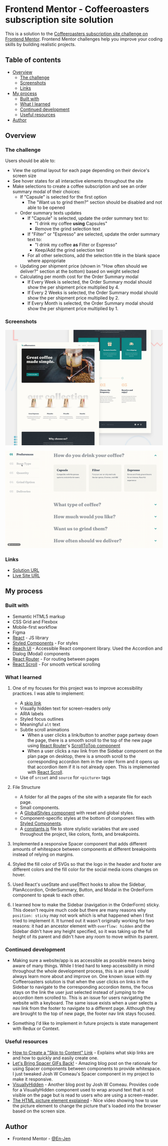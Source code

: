 # Frontend Mentor - Coffeeroasters subscription site solution

This is a solution to the [Coffeeroasters subscription site challenge on Frontend Mentor](https://www.frontendmentor.io/challenges/coffeeroasters-subscription-site-5Fc26HVY6). Frontend Mentor challenges help you improve your coding skills by building realistic projects.

## Table of contents

-   [Overview](#overview)
    -   [The challenge](#the-challenge)
    -   [Screenshots](#screenshots)
    -   [Links](#links)
-   [My process](#my-process)
    -   [Built with](#built-with)
    -   [What I learned](#what-i-learned)
    -   [Continued development](#continued-development)
    -   [Useful resources](#useful-resources)
-   [Author](#author)

## Overview

### The challenge

Users should be able to:

-   View the optimal layout for each page depending on their device's screen size
-   See hover states for all interactive elements throughout the site
-   Make selections to create a coffee subscription and see an order summary modal of their choices:
    -   If "Capsule" is selected for the first option
        -   The "Want us to grind them?" section should be disabled and not able to be opened
    -   Order summary texts updates
        -   If "Capsule" is selected, update the order summary text to:
            -   "I drink my coffee **using** Capsules"
            -   Remove the grind selection text
        -   If "Filter" or "Espresso" are selected, update the order summary text to:
            -   "I drink my coffee **as** Filter or Espresso"
            -   Keep/Add the grind selection text
        -   For all other selections, add the selection title in the blank space where appropriate
    -   Updating per shipment price (shown in "How often should we deliver?" section at the bottom) based on weight selected
    -   Calculating per month cost for the Order Summary modal
        -   If Every Week is selected, the Order Summary modal should show the per shipment price multiplied by 4.
        -   If Every 2 Weeks is selected, the Order Summary modal should show the per shipment price multiplied by 2.
        -   If Every Month is selected, the Order Summary modal should show the per shipment price multiplied by 1.

### Screenshots

![Design preview for the Coffeeroasters subscription site](./public/preview.jpg)

![Gif of plan page for the Coffeeroasters subscription site](./public/preview.gif)

### Links

-   [Solution URL](https://www.frontendmentor.io/solutions/coffeeroasters-subscription-site-react-styled-components-a11y-ZeyLGytph)
-   [Live Site URL](https://focused-panini-ea6dd0.netlify.app/)

## My process

### Built with

-   Semantic HTML5 markup
-   CSS Grid and Flexbox
-   Mobile-first workflow
-   Figma
-   [React](https://reactjs.org/) - JS library
-   [Styled Components](https://styled-components.com/) - For styles
-   [Reach UI](https://reach.tech/) - Accessible React component library. Used the Accordion and Dialog (Modal) components
-   [React Router](https://reactrouter.com/web/guides/quick-start) - For routing between pages
-   [React Scroll](https://github.com/fisshy/react-scroll) - For smooth vertical scrolling

### What I learned

1. One of my focuses for this project was to improve accessibility practices. I was able to implement:

    - A [skip link](./src/components/SkipLink.js)
    - Visually hidden text for screen-readers only
    - ARIA labels
    - Styled focus outlines
    - Meaningful `alt` text
    - Subtle scroll animations
        - When a user clicks a link/button to another page partway down the page, there is a smooth scroll to the top of the new page using [React Router](https://reactrouter.com/web/guides/scroll-restoration)'s [ScrollToTop component](./src/components/ScrollToTop.js)
        - When a user clicks a nav link from the Sidebar component on the plan page on desktop, there is a smooth scroll to the corresponding accordion item in the order form and it opens up that accordion item if it is not already open. This is implemented with [React Scroll](https://github.com/fisshy/react-scroll).
    - Use of `srcset` and `source` for `<picture>` tags

2. File Structure

    - A folder for all the pages of the site with a separate file for each page.
    - Small components.
    - A [GlobalStyles component](./src/components/GlobalStyles.js) with reset and global styles.
    - Component-specific styles at the bottom of component files with [Styled Components](https://styled-components.com/).
    - A [constants.js](./src/constants.js) file to store stylistic variables that are used throughout the project, like colors, fonts, and breakpoints.

3. Implemented a responsive Spacer component that adds different amounts of whitespace between components at different breakpoints instead of relying on margins.

4. Styled the fill color of SVGs so that the logo in the header and footer are different colors and the fill color for the social media icons changes on hover.

5. Used React's useState and useEffect hooks to allow the Sidebar, PlanAccordion, OrderSummary, Button, and Modal in the OrderForm component to speak to each other.

6. I learned how to make the Sidebar (navigation in the OrderForm) sticky. This doesn't require much code but there are many reasons why `position: sticky` may not work which is what happened when I first tried to implement it. It turned out it wasn't originally working for two reasons: it had an ancestor element with `overflow: hidden` and the Sidebar didn't have any height specified, so it was taking up the full height of its parent and didn't have any room to move within its parent.

### Continued development

-   Making sure a website/app is as accessible as possible means being aware of many things. While I tried hard to keep accessibility in mind throughout the whole development process, this is an area I could always learn more about and improve on. One known issue with my Coffeeroasters solution is that when the user clicks on links in the Sidebar to navigate to the corresponding accordion items, the focus stays on the link the user just selected instead of jumping to the accordion item scrolled to. This is an issue for users navigating the website with a keyboard. The same issue exists when a user selects a nav link from the footer to navigate to a different page. Although they are brought to the top of new page, the footer nav link stays focused.

-   Something I'd like to implement in future projects is state management with Redux or Context.

### Useful resources

-   [How to Create a "Skip to Content" Link](https://css-tricks.com/how-to-create-a-skip-to-content-link/) - Explains what skip links are and how to quickly and easily create one.
-   [Let's Bring Spacer GIFs Back!](https://www.joshwcomeau.com/react/modern-spacer-gif/) - Amazing blog post on the rationale for using Spacer components between components to provide whitespace. I just tweaked Josh W Comeau's Spacer component in my project to make it responsive.
-   [VisuallyHidden](https://www.joshwcomeau.com/snippets/react-components/visually-hidden/) - Another blog post by Josh W Comeau. Provides code for a VisuallyHidden component used to wrap around text that is not visible on the page but is read to users who are using a screen-reader.
-   [The HTML picture element explained](https://www.youtube.com/watch?v=Rik3gHT24AM&t=751s&ab_channel=KevinPowell) - Nice video showing how to use the picture element to change the picture that's loaded into the browser based on the screen size.

## Author

-   Frontend Mentor - [@En-Jen](https://www.frontendmentor.io/profile/En-Jen)
